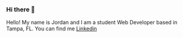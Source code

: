 ### Hi there 👋
Hello! My name is Jordan and I am a student Web Developer based in Tampa, FL.
You can find me [Linkedin](https://www.linkedin.com/in/jordanharris245/)


